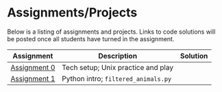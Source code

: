 # Assignments/Projects

Below is a listing of assignments and projects. Links to code solutions will be posted once all students have turned in the assignment.

Assignment|Description|Solution
----------|-----------|:-----:
[Assignment 0][] | Tech setup; Unix practice and play |
[Assignment 1][] | Python intro; `filtered_animals.py` |


[Assignment 0]: bash_intro.md
[Assignment 1]: python_intro.md

